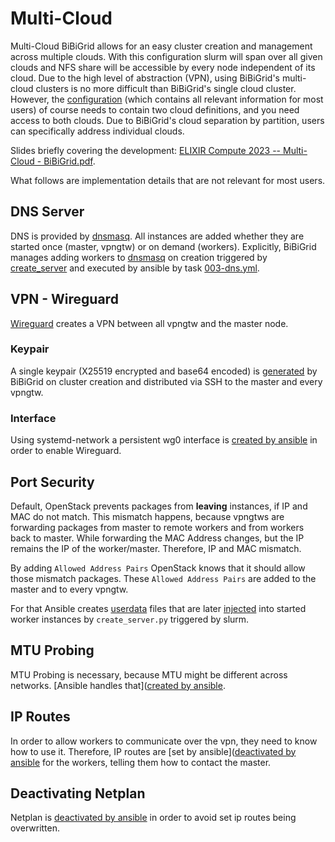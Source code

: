 # Multi-Cloud

Multi-Cloud BiBiGrid allows for an easy cluster creation and management across multiple clouds.
With this configuration slurm will span over all given clouds and NFS share will be accessible by every node independent of its cloud.
Due to the high level of abstraction (VPN), using BiBiGrid's multi-cloud clusters is no more difficult than BiBiGrid's single cloud cluster.
However, the [configuration](configuration.md#configuration-list) (which contains all relevant information for most users) 
of course needs to contain two cloud definitions, and you need access to both clouds.
Due to BiBiGrid's cloud separation by partition, users can specifically address individual clouds.

Slides briefly covering the development: [ELIXIR Compute 2023 -- Multi-Cloud - BiBiGrid.pdf](../../pdfs/ELIXIR%20Compute%202023%20--%20Multi-Cloud%20-%20BiBiGrid.pdf).

What follows are implementation details that are not relevant for most users.

## DNS Server
DNS is provided by [dnsmasq](../software/dnsmasq.md). All instances are added whether they are started once (master, vpngtw)
or on demand (workers). Explicitly, BiBiGrid manages adding workers to [dnsmasq](../software/dnsmasq.md) on creation
triggered by [create_server](../../../resources/playbook/roles/bibigrid/files/slurm/create_server.py) and executed by ansible 
by task [003-dns.yml](../../../resources/playbook/roles/bibigrid/tasks/003-dns.yml).

## VPN - Wireguard
[Wireguard](../software/wireguard.md) creates a VPN between all vpngtw and the master node.

### Keypair
A single keypair (X25519 encrypted and base64 encoded) is [generated](../../../bibigrid/core/utility/wireguard/wireguard_keys.py) by BiBiGrid on cluster 
creation and distributed via SSH to the master and every vpngtw.  

### Interface
Using systemd-network a persistent wg0 interface is [created by ansible](../../../resources/playbook/roles/bibigrid/tasks/002-wireguard-vpn.yml)
in order to enable Wireguard.

## Port Security
Default, OpenStack prevents packages from **leaving** instances, if IP and MAC do not match.
This mismatch happens, because vpngtws are forwarding packages from master to remote workers and from workers back to master.
While forwarding the MAC Address changes, but the IP remains the IP of the worker/master. Therefore, IP and MAC mismatch.

By adding `Allowed Address Pairs` OpenStack knows that it should allow those mismatch packages.
These `Allowed Address Pairs` are added to the master and to every vpngtw.

For that Ansible creates [userdata](../../../resources/playbook/roles/bibigrid/tasks/042-slurm-server.yml)
files that are later [injected](../../../resources/playbook/roles/bibigrid/files/slurm/create_server.py)
into started worker instances by `create_server.py` triggered by slurm.

## MTU Probing
MTU Probing is necessary, because MTU might be different across networks. [Ansible handles that]([created by ansible](../../../resources/playbook/roles/bibigrid/tasks/002-wireguard-vpn.yml).

## IP Routes
In order to allow workers to communicate over the vpn, they need to know how to use it.
Therefore, IP routes are [set by ansible]([deactivated by ansible](../../../resources/playbook/roles/bibigrid/tasks/000-add-ip-routes.yml)
for the workers, telling them how to contact the master. 

## Deactivating Netplan
Netplan is [deactivated by ansible](../../../resources/playbook/roles/bibigrid/tasks/000-add-ip-routes.yml)
in order to avoid set ip routes being overwritten.